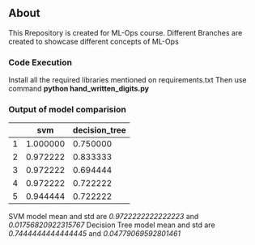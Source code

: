 ## About
This Rrepository is created for ML-Ops course. Different Branches are created to showcase different concepts of ML-Ops

### Code Execution
Install all the required libraries mentioned on requirements.txt
Then use command
**python hand_written_digits.py**


### Output of model comparision

|   | svm      | decision_tree |
|---|----------|---------------|
| 1 | 1.000000 | 0.750000      |
| 2 | 0.972222 | 0.833333      |
| 3 | 0.972222 | 0.694444      |
| 4 | 0.972222 | 0.722222      |
| 5 | 0.944444 | 0.722222      |

SVM model mean and std are *0.9722222222222223* and *0.01756820922315767*
Decision Tree model mean and std are *0.7444444444444445* and *0.04779069592801461*